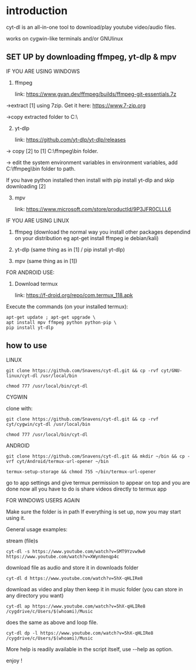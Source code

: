 # introduction

cyt-dl is an all-in-one tool to download/play youtube video/audio files.

works on cygwin-like terminals and/or GNUlinux

## SET UP by downloading ffmpeg, yt-dlp & mpv

IF YOU ARE USING WINDOWS

 1. ffmpeg

     link: <https://www.gyan.dev/ffmpeg/builds/ffmpeg-git-essentials.7z>

->extract [1] using 7zip. Get it here: <https://www.7-zip.org>

->copy extracted folder to C:\

 2. yt-dlp

     link: <https://github.com/yt-dlp/yt-dlp/releases>

-> copy [2] to [1] C:\ffmpeg\bin folder.

-> edit the system environment variables in environment variables, add C:\ffmpeg\bin folder to path.

If you have python installed then install with pip install yt-dlp and skip downloading [2]

 3. mpv

     link: <https://www.microsoft.com/store/productId/9P3JFR0CLLL6>
     
 IF YOU ARE USING LINUX
 
  1. ffmpeg (download the normal way you install other packages dependind on your distribution eg apt-get install ffmpeg ie debian/kali)
  
  2. yt-dlp (same thing as in [1] / pip install yt-dlp)
  
  3. mpv (same thing as in [1])
  
  FOR ANDROID USE:
  
  1. Download termux 
  
       link: <https://f-droid.org/repo/com.termux_118.apk>
       
Execute the commands (on your installed termux):

    apt-get update ; apt-get upgrade \
    apt install mpv ffmpeg python python-pip \
    pip install yt-dlp
    
  

## how to use

LINUX

    git clone https://github.com/Snavens/cyt-dl.git && cp -rvf cyt/GNU-linux/cyt-dl /usr/local/bin
    
    chmod 777 /usr/local/bin/cyt-dl

CYGWIN

clone with:

    git clone https://github.com/Snavens/cyt-dl.git && cp -rvf cyt/cygwin/cyt-dl /usr/local/bin
    
    chmod 777 /usr/local/bin/cyt-dl
    
ANDROID

    git clone https://github.com/Snavens/cyt-dl.git && mkdir ~/bin && cp -vrf cyt/Android/termux-url-opener ~/bin
    
    termux-setup-storage && chmod 755 ~/bin/termux-url-opener
    
go to app settings and give termux permission to appear on top and you are done now all you have to do is share videos directly to termux app 

FOR WINDOWS USERS AGAIN

Make sure the folder is in path
If everything is set up, now you may start using it.

General usage examples:

stream (file)s

    cyt-dl -s https://www.youtube.com/watch?v=SMT9Yzvw9w0 https://www.youtube.com/watch?v=XWynXenqp4c

download file as audio and store it in downloads folder

    cyt-dl d https://www.youtube.com/watch?v=5hX-qHLIRe8

download as video and play then keep it in music folder (you can store in any directory you want)

    cyt-dl ap https://www.youtube.com/watch?v=5hX-qHLIRe8 /cygdrive/c/Users/$(whoami)/Music

does the same as above and loop file.

    cyt-dl dp -l https://www.youtube.com/watch?v=5hX-qHLIRe8 /cygdrive/c/Users/$(whoami)/Music

More help is readily available in the script itself, use --help as option.

enjoy !
